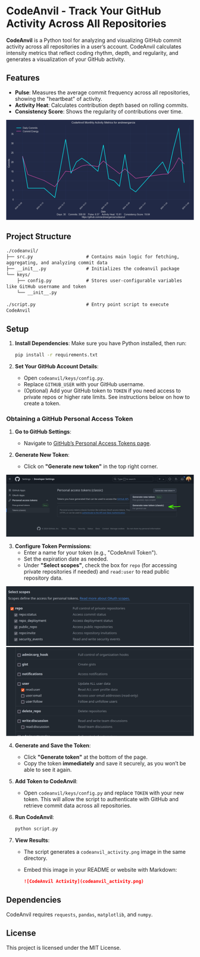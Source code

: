 # CodeAnvil - Track Your GitHub Activity Across All Repositories

**CodeAnvil** is a Python tool for analyzing and visualizing GitHub commit activity across all repositories in a user’s account. CodeAnvil calculates intensity metrics that reflect coding rhythm, depth, and regularity, and generates a visualization of your GitHub activity.

## Features

- **Pulse**: Measures the average commit frequency across all repositories, showing the "heartbeat" of activity.
- **Activity Heat**: Calculates contribution depth based on rolling commits.
- **Consistency Score**: Shows the regularity of contributions over time.

![](img/codeanvil_activity_monthly_activity_metrics_for_andrewrgarcia.png)

## Project Structure

```plaintext
./codeanvil/
├── src.py                    # Contains main logic for fetching, aggregating, and analyzing commit data
├── __init__.py               # Initializes the codeanvil package
└── keys/
    ├── config.py             # Stores user-configurable variables like GitHub username and token
    └── __init__.py

./script.py                   # Entry point script to execute CodeAnvil
```

## Setup

1. **Install Dependencies**: Make sure you have Python installed, then run:

   ```bash
   pip install -r requirements.txt
   ```

2. **Set Your GitHub Account Details**:
   - Open `codeanvil/keys/config.py`.
   - Replace `GITHUB_USER` with your GitHub username.
   - (Optional) Add your GitHub token to `TOKEN` if you need access to private repos or higher rate limits. See instructions below on how to create a token.

### Obtaining a GitHub Personal Access Token

1. **Go to GitHub Settings**:
   - Navigate to [GitHub’s Personal Access Tokens page](https://github.com/settings/tokens).
   
2. **Generate New Token**:
   - Click on **"Generate new token"** in the top right corner.

![](img/gh_token.png)

3. **Configure Token Permissions**:
   - Enter a name for your token (e.g., "CodeAnvil Token").
   - Set the expiration date as needed.
   - Under **"Select scopes"**, check the box for `repo` (for accessing private repositories if needed) and `read:user` to read public repository data.

![](img/gh_scopes_1.png)
![](img/gh_scopes_2.png)

4. **Generate and Save the Token**:
   - Click **"Generate token"** at the bottom of the page.
   - Copy the token **immediately** and save it securely, as you won’t be able to see it again.

5. **Add Token to CodeAnvil**:
   - Open `codeanvil/keys/config.py` and replace `TOKEN` with your new token. This will allow the script to authenticate with GitHub and retrieve commit data across all repositories.

3. **Run CodeAnvil**:

   ```bash
   python script.py
   ```

4. **View Results**:
   - The script generates a `codeanvil_activity.png` image in the same directory.
   - Embed this image in your README or website with Markdown:

     ```markdown
     ![CodeAnvil Activity](codeanvil_activity.png)
     ```

## Dependencies

CodeAnvil requires `requests`, `pandas`, `matplotlib`, and `numpy`.

## License

This project is licensed under the MIT License.
